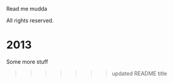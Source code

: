 











Read me mudda


All rights reserved.

2013
=======
Some more stuff
>>>>>>> updated README title
